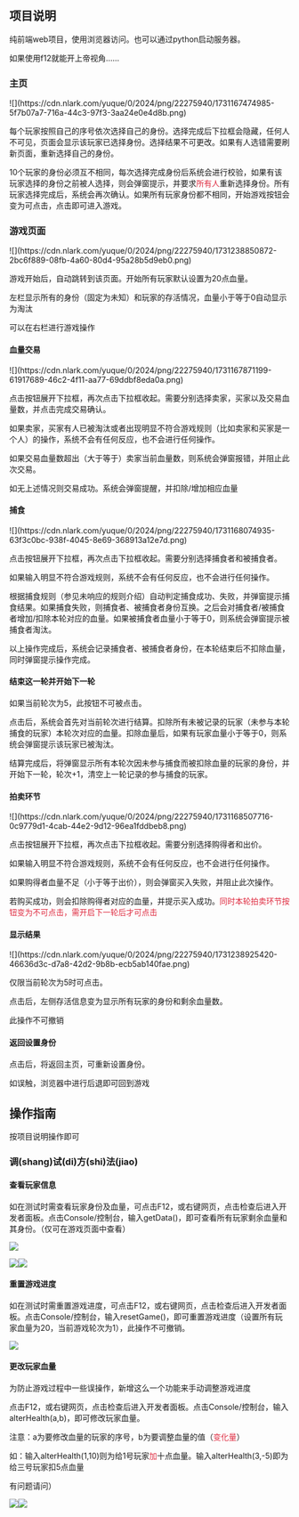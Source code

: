<h2 id="sHrGA">项目说明</h2>
纯前端web项目，使用浏览器访问。也可以通过python启动服务器。

如果使用f12就能开上帝视角……

<h3 id="SMf6v">主页</h3>
![](https://cdn.nlark.com/yuque/0/2024/png/22275940/1731167474985-5f7b07a7-716a-44c3-97f3-3aa24e0e4d8b.png)

每个玩家按照自己的序号依次选择自己的身份。选择完成后下拉框会隐藏，任何人不可见，页面会显示该玩家已选择身份。选择结果不可更改。如果有人选错需要刷新页面，重新选择自己的身份。

10个玩家的身份必须互不相同，每次选择完成身份后系统会进行校验，如果有该玩家选择的身份之前被人选择，则会弹窗提示，并要求<font style="color:#DF2A3F;">所有人</font>重新选择身份。所有玩家选择完成后，系统会再次确认。如果所有玩家身份都不相同，开始游戏按钮会变为可点击，点击即可进入游戏。

<h3 id="LCUwB">游戏页面</h3>
![](https://cdn.nlark.com/yuque/0/2024/png/22275940/1731238850872-2bc6f889-08fb-4a60-80d4-95a28b5d9eb0.png)

游戏开始后，自动跳转到该页面。开始所有玩家默认设置为20点血量。

左栏显示所有的身份（固定为未知）和玩家的存活情况，血量小于等于0自动显示为淘汰

可以在右栏进行游戏操作

<h4 id="fVmz1">血量交易</h4>
![](https://cdn.nlark.com/yuque/0/2024/png/22275940/1731167871199-61917689-46c2-4f11-aa77-69ddbf8eda0a.png)

点击按钮展开下拉框，再次点击下拉框收起。需要分别选择卖家，买家以及交易血量数，并点击完成交易确认。

如果卖家，买家有人已被淘汰或者出现明显不符合游戏规则（比如卖家和买家是一个人）的操作，系统不会有任何反应，也不会进行任何操作。

如果交易血量数超出（大于等于）卖家当前血量数，则系统会弹窗报错，并阻止此次交易。

如无上述情况则交易成功。系统会弹窗提醒，并扣除/增加相应血量

<h4 id="aH9wc">捕食</h4>
![](https://cdn.nlark.com/yuque/0/2024/png/22275940/1731168074935-63f3c0bc-938f-4045-8e69-368913a12e7d.png)

点击按钮展开下拉框，再次点击下拉框收起。需要分别选择捕食者和被捕食者。

如果输入明显不符合游戏规则，系统不会有任何反应，也不会进行任何操作。

根据捕食规则（参见未响应的规则介绍）自动判定捕食成功、失败，并弹窗提示捕食结果。如果捕食失败，则捕食者、被捕食者身份互换。之后会对捕食者/被捕食者增加/扣除本轮对应的血量。如果被捕食者血量小于等于0，则系统会弹窗提示被捕食者淘汰。

以上操作完成后，系统会记录捕食者、被捕食者身份，在本轮结束后不扣除血量，同时弹窗提示操作完成。

<h4 id="beNla">结束这一轮并开始下一轮</h4>
如果当前轮次为5，此按钮不可被点击。

点击后，系统会首先对当前轮次进行结算。扣除所有未被记录的玩家（未参与本轮捕食的玩家）本轮次对应的血量。扣除血量后，如果有玩家血量小于等于0，则系统会弹窗提示该玩家已被淘汰。

结算完成后，将弹窗显示所有本轮次因未参与捕食而被扣除血量的玩家的身份，并开始下一轮，轮次+1，清空上一轮记录的参与捕食的玩家。

<h4 id="BYxyb">拍卖环节</h4>
![](https://cdn.nlark.com/yuque/0/2024/png/22275940/1731168507716-0c9779d1-4cab-44e2-9d12-96ea1fddbeb8.png)

点击按钮展开下拉框，再次点击下拉框收起。需要分别选择购得者和出价。

如果输入明显不符合游戏规则，系统不会有任何反应，也不会进行任何操作。

如果购得者血量不足（小于等于出价），则会弹窗买入失败，并阻止此次操作。

若购买成功，则会扣除购得者对应的血量，并提示买入成功。<font style="color:#DF2A3F;">同时本轮拍卖环节按钮变为不可点击，需开启下一轮后才可点击</font>

<h4 id="hW7e4">显示结果</h4>
![](https://cdn.nlark.com/yuque/0/2024/png/22275940/1731238925420-46636d3c-d7a8-42d2-9b8b-ecb5ab140fae.png)

仅限当前轮次为5时可点击。

点击后，左侧存活信息变为显示所有玩家的身份和剩余血量数。

此操作不可撤销

<h4 id="PqpLy">返回设置身份</h4>
点击后，将返回主页，可重新设置身份。

如误触，浏览器中进行后退即可回到游戏

<h2 id="XG0Fr">操作指南</h2>
按项目说明操作即可

<h3 id="UZx44">调(shang)试(di)方(shi)法(jiao)</h3>
<h4 id="Ql4yq">查看玩家信息</h4>
如在测试时需查看玩家身份及血量，可点击F12，或右键网页，点击检查后进入开发者面板。点击Console/控制台，输入getData()，即可查看所有玩家剩余血量和其身份。（仅可在游戏页面中查看）

![](https://cdn.nlark.com/yuque/0/2024/png/22275940/1731238995693-911e9b03-f06f-472f-a1b7-25884cb52a79.png)

![](https://cdn.nlark.com/yuque/0/2024/png/22275940/1731168943136-4fac1f64-8ac2-4993-9b4b-a70aa275b509.png)![](https://cdn.nlark.com/yuque/0/2024/png/22275940/1731168943147-69ee31cf-b667-4643-b813-c809b2eab4eb.png)

<h4 id="cuzRN">重置游戏进度</h4>
如在测试时需重置游戏进度，可点击F12，或右键网页，点击检查后进入开发者面板。点击Console/控制台，输入resetGame()，即可重置游戏进度（设置所有玩家血量为20，当前游戏轮次为1），此操作不可撤销。

![](https://cdn.nlark.com/yuque/0/2024/png/22275940/1731239137943-40086b50-aa62-48df-aab2-a74713e372a2.png)

<h4 id="nV1SF">更改玩家血量</h4>
为防止游戏过程中一些误操作，新增这么一个功能来手动调整游戏进度

点击F12，或右键网页，点击检查后进入开发者面板。点击Console/控制台，输入alterHealth(a,b)，即可修改玩家血量。

注意：a为要修改血量的玩家的序号，b为要调整血量的值（<font style="color:#DF2A3F;">变化量</font>）

如：输入alterHealth(1,10)则为给1号玩家<font style="color:#DF2A3F;">加</font>十点血量。输入alterHealth(3,-5)即为给三号玩家扣5点血量

有问题请问）

![](https://cdn.nlark.com/yuque/0/2024/png/22275940/1731321487882-1ac9c57a-8adc-4877-a302-928ec6b151b0.png)![](https://cdn.nlark.com/yuque/0/2024/png/22275940/1731321487779-aff562d2-57da-4cd8-ae36-4e674a83a33e.png)

